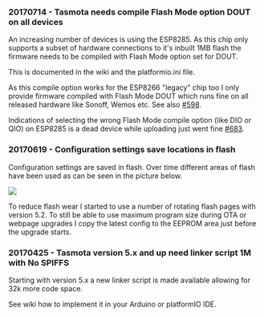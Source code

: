 ### 20170714 - Tasmota needs compile Flash Mode option DOUT on all devices

An increasing number of devices is using the ESP8285. As this chip only supports a subset of hardware connections to it's inbuilt 1MB flash the firmware needs to be compiled with Flash Mode option set for DOUT.

This is documented in the wiki and the platformio.ini file.

As this compile option works for the ESP8266 "legacy" chip too I only provide firmware compiled with Flash Mode DOUT which runs fine on all released hardware like Sonoff, Wemos etc. See also [#598](https://github.com/arendst/Sonoff-Tasmota/issues/598).

Indications of selecting the wrong Flash Mode compile option (like DIO or QIO) on ESP8285 is a dead device while uploading just went fine [#683](https://github.com/arendst/Sonoff-Tasmota/issues/683).

### 20170619 - Configuration settings save locations in flash

Configuration settings are saved in flash. Over time different areas of flash have been used as can be seen in the picture below.

<img src="https://github.com/arendst/arendst.github.io/blob/master/media/memmap1.jpg" />

To reduce flash wear I started to use a number of rotating flash pages with version 5.2. To still be able to use maximum program size during OTA or webpage upgrades I copy the latest config to the EEPROM area just before the upgrade starts.

### 20170425 - Tasmota version 5.x and up need linker script 1M with No SPIFFS

Starting with version 5.x a new linker script is made available allowing for 32k more code space.

See wiki how to implement it in your Arduino or platformIO IDE.
